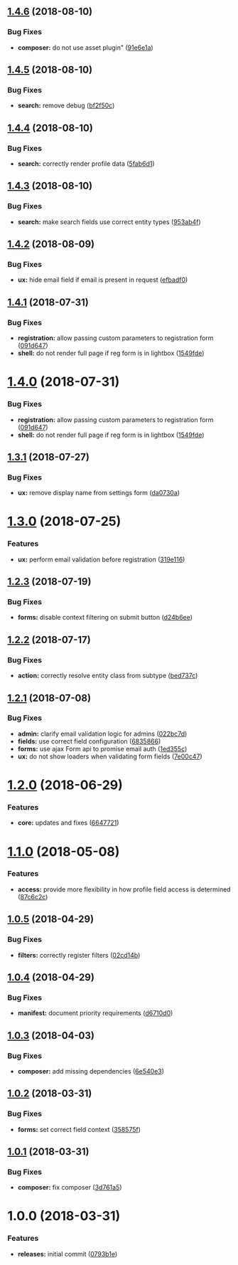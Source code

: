 <a name="1.4.6"></a>
## [1.4.6](https://github.com/hypeJunctionPro/Elgg3-hypeProfile/compare/1.4.5...1.4.6) (2018-08-10)


### Bug Fixes

* **composer:** do not use asset plugin" ([91e6e1a](https://github.com/hypeJunctionPro/Elgg3-hypeProfile/commit/91e6e1a))



<a name="1.4.5"></a>
## [1.4.5](https://github.com/hypeJunctionPro/Elgg3-hypeProfile/compare/1.4.4...1.4.5) (2018-08-10)


### Bug Fixes

* **search:** remove debug ([bf2f50c](https://github.com/hypeJunctionPro/Elgg3-hypeProfile/commit/bf2f50c))



<a name="1.4.4"></a>
## [1.4.4](https://github.com/hypeJunctionPro/Elgg3-hypeProfile/compare/1.4.3...1.4.4) (2018-08-10)


### Bug Fixes

* **search:** correctly render profile data ([5fab6d1](https://github.com/hypeJunctionPro/Elgg3-hypeProfile/commit/5fab6d1))



<a name="1.4.3"></a>
## [1.4.3](https://github.com/hypeJunctionPro/Elgg3-hypeProfile/compare/1.4.2...1.4.3) (2018-08-10)


### Bug Fixes

* **search:** make search fields use correct entity types ([953ab4f](https://github.com/hypeJunctionPro/Elgg3-hypeProfile/commit/953ab4f))



<a name="1.4.2"></a>
## [1.4.2](https://github.com/hypeJunctionPro/Elgg3-hypeProfile/compare/1.4.1...1.4.2) (2018-08-09)


### Bug Fixes

* **ux:** hide email field if email is present in request ([efbadf0](https://github.com/hypeJunctionPro/Elgg3-hypeProfile/commit/efbadf0))



<a name="1.4.1"></a>
## [1.4.1](https://github.com/hypeJunctionPro/Elgg3-hypeProfile/compare/1.3.1...1.4.1) (2018-07-31)


### Bug Fixes

* **registration:** allow passing custom parameters to registration form ([091d647](https://github.com/hypeJunctionPro/Elgg3-hypeProfile/commit/091d647))
* **shell:** do not render full page if reg form is in lightbox ([1549fde](https://github.com/hypeJunctionPro/Elgg3-hypeProfile/commit/1549fde))



<a name="1.4.0"></a>
# [1.4.0](https://github.com/hypeJunctionPro/Elgg3-hypeProfile/compare/1.3.1...1.4.0) (2018-07-31)


### Bug Fixes

* **registration:** allow passing custom parameters to registration form ([091d647](https://github.com/hypeJunctionPro/Elgg3-hypeProfile/commit/091d647))
* **shell:** do not render full page if reg form is in lightbox ([1549fde](https://github.com/hypeJunctionPro/Elgg3-hypeProfile/commit/1549fde))



<a name="1.3.1"></a>
## [1.3.1](https://github.com/hypeJunctionPro/Elgg3-hypeProfile/compare/1.3.0...1.3.1) (2018-07-27)


### Bug Fixes

* **ux:** remove display name from settings form ([da0730a](https://github.com/hypeJunctionPro/Elgg3-hypeProfile/commit/da0730a))



<a name="1.3.0"></a>
# [1.3.0](https://github.com/hypeJunctionPro/Elgg3-hypeProfile/compare/1.2.3...1.3.0) (2018-07-25)


### Features

* **ux:** perform email validation before registration ([319e116](https://github.com/hypeJunctionPro/Elgg3-hypeProfile/commit/319e116))



<a name="1.2.3"></a>
## [1.2.3](https://github.com/hypeJunctionPro/Elgg3-hypeProfile/compare/1.2.2...1.2.3) (2018-07-19)


### Bug Fixes

* **forms:** disable context filtering on submit button ([d24b6ee](https://github.com/hypeJunctionPro/Elgg3-hypeProfile/commit/d24b6ee))



<a name="1.2.2"></a>
## [1.2.2](https://github.com/hypeJunctionPro/Elgg3-hypeProfile/compare/1.2.1...1.2.2) (2018-07-17)


### Bug Fixes

* **action:** correctly resolve entity class from subtype ([bed737c](https://github.com/hypeJunctionPro/Elgg3-hypeProfile/commit/bed737c))



<a name="1.2.1"></a>
## [1.2.1](https://github.com/hypeJunctionPro/Elgg3-hypeProfile/compare/1.2.0...1.2.1) (2018-07-08)


### Bug Fixes

* **admin:** clarify email validation logic for admins ([022bc7d](https://github.com/hypeJunctionPro/Elgg3-hypeProfile/commit/022bc7d))
* **fields:** use correct field configuration ([6835866](https://github.com/hypeJunctionPro/Elgg3-hypeProfile/commit/6835866))
* **forms:** use ajax Form api to promise email auth ([1ed355c](https://github.com/hypeJunctionPro/Elgg3-hypeProfile/commit/1ed355c))
* **ux:** do not show loaders when validating form fields ([7e00c47](https://github.com/hypeJunctionPro/Elgg3-hypeProfile/commit/7e00c47))



<a name="1.2.0"></a>
# [1.2.0](https://github.com/hypeJunctionPro/Elgg3-hypeProfile/compare/1.1.0...1.2.0) (2018-06-29)


### Features

* **core:** updates and fixes ([6647721](https://github.com/hypeJunctionPro/Elgg3-hypeProfile/commit/6647721))



<a name="1.1.0"></a>
# [1.1.0](https://github.com/hypeJunctionPro/Elgg3-hypeProfile/compare/1.0.5...1.1.0) (2018-05-08)


### Features

* **access:** provide more flexibility in how profile field access is determined ([87c6c2c](https://github.com/hypeJunctionPro/Elgg3-hypeProfile/commit/87c6c2c))



<a name="1.0.5"></a>
## [1.0.5](https://github.com/hypeJunctionPro/Elgg3-hypeProfile/compare/1.0.4...1.0.5) (2018-04-29)


### Bug Fixes

* **filters:** correctly register filters ([02cd14b](https://github.com/hypeJunctionPro/Elgg3-hypeProfile/commit/02cd14b))



<a name="1.0.4"></a>
## [1.0.4](https://github.com/hypeJunctionPro/Elgg3-hypeProfile/compare/1.0.3...1.0.4) (2018-04-29)


### Bug Fixes

* **manifest:** document priority requirements ([d6710d0](https://github.com/hypeJunctionPro/Elgg3-hypeProfile/commit/d6710d0))



<a name="1.0.3"></a>
## [1.0.3](https://github.com/hypeJunctionPro/Elgg3-hypeProfile/compare/1.0.2...1.0.3) (2018-04-03)


### Bug Fixes

* **composer:** add missing dependencies ([6e540e3](https://github.com/hypeJunctionPro/Elgg3-hypeProfile/commit/6e540e3))



<a name="1.0.2"></a>
## [1.0.2](https://github.com/hypeJunctionPro/Elgg3-hypeProfile/compare/1.0.1...1.0.2) (2018-03-31)


### Bug Fixes

* **forms:** set correct field context ([358575f](https://github.com/hypeJunctionPro/Elgg3-hypeProfile/commit/358575f))



<a name="1.0.1"></a>
## [1.0.1](https://github.com/hypeJunctionPro/Elgg3-hypeProfile/compare/1.0.0...1.0.1) (2018-03-31)


### Bug Fixes

* **composer:** fix composer ([3d761a5](https://github.com/hypeJunctionPro/Elgg3-hypeProfile/commit/3d761a5))



<a name="1.0.0"></a>
# 1.0.0 (2018-03-31)


### Features

* **releases:** initial commit ([0793b1e](https://github.com/hypeJunctionPro/Elgg3-hypeProfile/commit/0793b1e))



